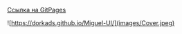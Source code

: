 
[Ссылка на GitPages](https://dorkads.github.io/Miguel-UI/)

![https://dorkads.github.io/Miguel-UI/](images/Cover.jpeg)
